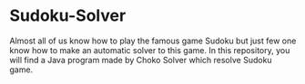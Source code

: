 # Sudoku-Solver
Almost all of us know how to play the famous game Sudoku but just few one know how to make an automatic solver to this game. In this repository, you will find a Java program made by Choko Solver which resolve Sudoku game.
